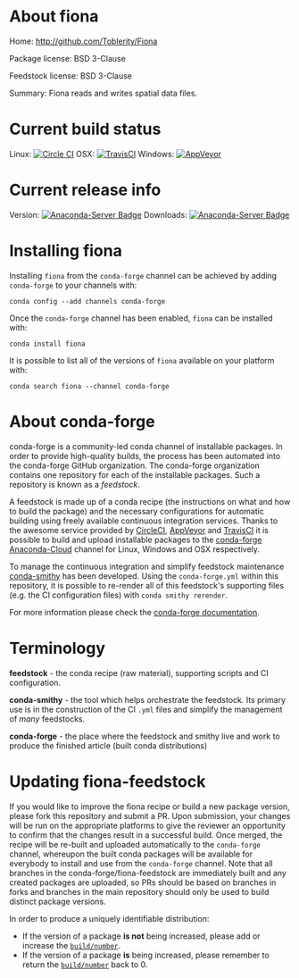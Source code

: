 About fiona
===========

Home: http://github.com/Toblerity/Fiona

Package license: BSD 3-Clause

Feedstock license: BSD 3-Clause

Summary: Fiona reads and writes spatial data files.



Current build status
====================

Linux: [![Circle CI](https://circleci.com/gh/conda-forge/fiona-feedstock.svg?style=shield)](https://circleci.com/gh/conda-forge/fiona-feedstock)
OSX: [![TravisCI](https://travis-ci.org/conda-forge/fiona-feedstock.svg?branch=master)](https://travis-ci.org/conda-forge/fiona-feedstock)
Windows: [![AppVeyor](https://ci.appveyor.com/api/projects/status/github/conda-forge/fiona-feedstock?svg=True)](https://ci.appveyor.com/project/conda-forge/fiona-feedstock/branch/master)

Current release info
====================
Version: [![Anaconda-Server Badge](https://anaconda.org/conda-forge/fiona/badges/version.svg)](https://anaconda.org/conda-forge/fiona)
Downloads: [![Anaconda-Server Badge](https://anaconda.org/conda-forge/fiona/badges/downloads.svg)](https://anaconda.org/conda-forge/fiona)

Installing fiona
================

Installing `fiona` from the `conda-forge` channel can be achieved by adding `conda-forge` to your channels with:

```
conda config --add channels conda-forge
```

Once the `conda-forge` channel has been enabled, `fiona` can be installed with:

```
conda install fiona
```

It is possible to list all of the versions of `fiona` available on your platform with:

```
conda search fiona --channel conda-forge
```


About conda-forge
=================

conda-forge is a community-led conda channel of installable packages.
In order to provide high-quality builds, the process has been automated into the
conda-forge GitHub organization. The conda-forge organization contains one repository
for each of the installable packages. Such a repository is known as a *feedstock*.

A feedstock is made up of a conda recipe (the instructions on what and how to build
the package) and the necessary configurations for automatic building using freely
available continuous integration services. Thanks to the awesome service provided by
[CircleCI](https://circleci.com/), [AppVeyor](http://www.appveyor.com/)
and [TravisCI](https://travis-ci.org/) it is possible to build and upload installable
packages to the [conda-forge](https://anaconda.org/conda-forge)
[Anaconda-Cloud](http://docs.anaconda.org/) channel for Linux, Windows and OSX respectively.

To manage the continuous integration and simplify feedstock maintenance
[conda-smithy](http://github.com/conda-forge/conda-smithy) has been developed.
Using the ``conda-forge.yml`` within this repository, it is possible to re-render all of
this feedstock's supporting files (e.g. the CI configuration files) with ``conda smithy rerender``.

For more information please check the [conda-forge documentation](https://conda-forge.org/docs/).

Terminology
===========

**feedstock** - the conda recipe (raw material), supporting scripts and CI configuration.

**conda-smithy** - the tool which helps orchestrate the feedstock.
                   Its primary use is in the construction of the CI ``.yml`` files
                   and simplify the management of *many* feedstocks.

**conda-forge** - the place where the feedstock and smithy live and work to
                  produce the finished article (built conda distributions)


Updating fiona-feedstock
========================

If you would like to improve the fiona recipe or build a new
package version, please fork this repository and submit a PR. Upon submission,
your changes will be run on the appropriate platforms to give the reviewer an
opportunity to confirm that the changes result in a successful build. Once
merged, the recipe will be re-built and uploaded automatically to the
`conda-forge` channel, whereupon the built conda packages will be available for
everybody to install and use from the `conda-forge` channel.
Note that all branches in the conda-forge/fiona-feedstock are
immediately built and any created packages are uploaded, so PRs should be based
on branches in forks and branches in the main repository should only be used to
build distinct package versions.

In order to produce a uniquely identifiable distribution:
 * If the version of a package **is not** being increased, please add or increase
   the [``build/number``](http://conda.pydata.org/docs/building/meta-yaml.html#build-number-and-string).
 * If the version of a package **is** being increased, please remember to return
   the [``build/number``](http://conda.pydata.org/docs/building/meta-yaml.html#build-number-and-string)
   back to 0.